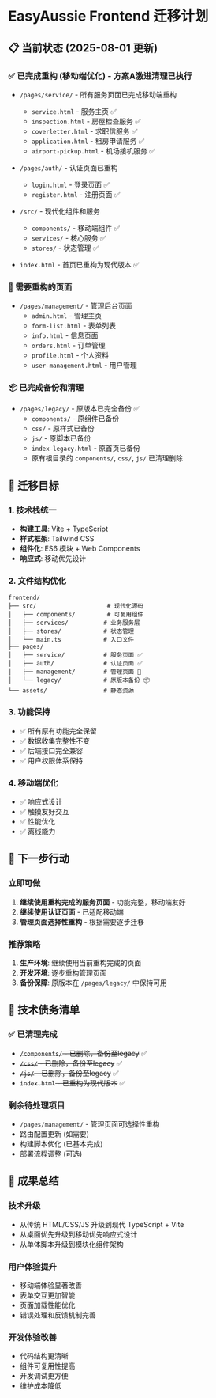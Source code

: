 # EasyAussie Frontend 迁移计划

## 📋 当前状态 (2025-08-01 更新)

### ✅ 已完成重构 (移动端优化) - 方案A激进清理已执行
- `/pages/service/` - 所有服务页面已完成移动端重构
  - `service.html` - 服务主页 ✅
  - `inspection.html` - 房屋检查服务 ✅  
  - `coverletter.html` - 求职信服务 ✅
  - `application.html` - 租房申请服务 ✅
  - `airport-pickup.html` - 机场接机服务 ✅

- `/pages/auth/` - 认证页面已重构
  - `login.html` - 登录页面 ✅
  - `register.html` - 注册页面 ✅

- `/src/` - 现代化组件和服务
  - `components/` - 移动端组件 ✅
  - `services/` - 核心服务 ✅
  - `stores/` - 状态管理 ✅

- `index.html` - 首页已重构为现代版本 ✅

### 🔄 需要重构的页面
- `/pages/management/` - 管理后台页面
  - `admin.html` - 管理主页
  - `form-list.html` - 表单列表
  - `info.html` - 信息页面
  - `orders.html` - 订单管理
  - `profile.html` - 个人资料
  - `user-management.html` - 用户管理

### 📦 已完成备份和清理
- `/pages/legacy/` - 原版本已完全备份 ✅
  - `components/` - 原组件已备份
  - `css/` - 原样式已备份
  - `js/` - 原脚本已备份
  - `index-legacy.html` - 原首页已备份
  - 原有根目录的 `components/`, `css/`, `js/` 已清理删除

## 🎯 迁移目标

### 1. 技术栈统一
- **构建工具**: Vite + TypeScript
- **样式框架**: Tailwind CSS
- **组件化**: ES6 模块 + Web Components
- **响应式**: 移动优先设计

### 2. 文件结构优化
```
frontend/
├── src/                    # 现代化源码
│   ├── components/         # 可复用组件
│   ├── services/          # 业务服务层
│   ├── stores/            # 状态管理
│   └── main.ts            # 入口文件
├── pages/
│   ├── service/           # 服务页面 ✅
│   ├── auth/              # 认证页面 ✅
│   ├── management/        # 管理页面 🔄
│   └── legacy/            # 原版本备份 📦
└── assets/                # 静态资源
```

### 3. 功能保持
- ✅ 所有原有功能完全保留
- ✅ 数据收集完整性不变
- ✅ 后端接口完全兼容
- ✅ 用户权限体系保持

### 4. 移动端优化
- ✅ 响应式设计
- ✅ 触摸友好交互
- ✅ 性能优化
- ✅ 离线能力

## 🚀 下一步行动

### 立即可做
1. **继续使用重构完成的服务页面** - 功能完整，移动端友好
2. **继续使用认证页面** - 已适配移动端
3. **管理页面选择性重构** - 根据需要逐步迁移

### 推荐策略
1. **生产环境**: 继续使用当前重构完成的页面
2. **开发环境**: 逐步重构管理页面
3. **备份保障**: 原版本在 `/pages/legacy/` 中保持可用

## 📝 技术债务清单

### ✅ 已清理完成
- ~~`/components/` - 已删除，备份至legacy~~ ✅
- ~~`/css/` - 已删除，备份至legacy~~ ✅
- ~~`/js/` - 已删除，备份至legacy~~ ✅
- ~~`index.html` - 已重构为现代版本~~ ✅

### 剩余待处理项目
- `/pages/management/` - 管理页面可选择性重构
- 路由配置更新 (如需要)
- 构建脚本优化 (已基本完成)
- 部署流程调整 (可选)

## 🎉 成果总结

### 技术升级
- 从传统 HTML/CSS/JS 升级到现代 TypeScript + Vite
- 从桌面优先升级到移动优先响应式设计
- 从单体脚本升级到模块化组件架构

### 用户体验提升
- 移动端体验显著改善
- 表单交互更加智能
- 页面加载性能优化
- 错误处理和反馈机制完善

### 开发体验改善
- 代码结构更清晰
- 组件可复用性提高
- 开发调试更方便
- 维护成本降低

